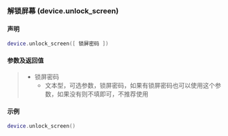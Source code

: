 ### 解锁屏幕 \(**device\.unlock\_screen**\)


#### 声明
```lua
device.unlock_screen([ 锁屏密码 ])
```


#### 参数及返回值  
> - 锁屏密码
>   - 文本型，可选参数，锁屏密码，如果有锁屏密码也可以使用这个参数，如果没有则不填即可，不推荐使用


#### 示例  
```lua
device.unlock_screen()
```

